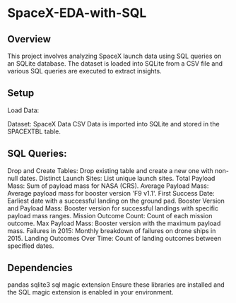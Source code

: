 # SpaceX-EDA-with-SQL


## Overview
This project involves analyzing SpaceX launch data using SQL queries on an SQLite database. The dataset is loaded into SQLite from a CSV file and various SQL queries are executed to extract insights.

## Setup
Load Data:

Dataset: SpaceX Data CSV
Data is imported into SQLite and stored in the SPACEXTBL table.

## SQL Queries:

Drop and Create Tables: Drop existing table and create a new one with non-null dates.
Distinct Launch Sites: List unique launch sites.
Total Payload Mass: Sum of payload mass for NASA (CRS).
Average Payload Mass: Average payload mass for booster version 'F9 v1.1'.
First Success Date: Earliest date with a successful landing on the ground pad.
Booster Version and Payload Mass: Booster version for successful landings with specific payload mass ranges.
Mission Outcome Count: Count of each mission outcome.
Max Payload Mass: Booster version with the maximum payload mass.
Failures in 2015: Monthly breakdown of failures on drone ships in 2015.
Landing Outcomes Over Time: Count of landing outcomes between specified dates.

## Dependencies
pandas
sqlite3
sql magic extension
Ensure these libraries are installed and the SQL magic extension is enabled in your environment.
